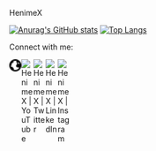 HenimeX

[![Anurag's GitHub stats](https://github-readme-stats.vercel.app/api?username=henimex&show_icons=true&theme=vision-friendly-dark)](https://github.com/henimex/github-readme-stats)
[![Top Langs](https://github-readme-stats.vercel.app/api/top-langs/?username=henimex&layout=compact)](https://github.com/henimex/github-readme-stats)

Connect with me:

[<img align="left" alt="HenimeX" width="22px" src="https://raw.githubusercontent.com/iconic/open-iconic/master/svg/globe.svg" />][website]
[<img align="left" alt="HenimeX | YouTube" width="22px" src="https://cdn.exclaimer.com/Handbook%20Images/youtube-icon_32x32.png?_ga=2.34110502.681485036.1612621011-846120612.1612621011" />][youtube]
[<img align="left" alt="HenimeX | Twitter" width="22px" src="https://cdn.exclaimer.com/Handbook%20Images/twitter-icon_32x32.png?_ga=2.205414039.681485036.1612621011-846120612.1612621011" />][twitter]
[<img align="left" alt="HenimeX | LinkedIn" width="22px" src="https://cdn.exclaimer.com/Handbook%20Images/linkedin-icon_32x32.png?_ga=2.205414039.681485036.1612621011-846120612.1612621011" />][linkedin]
[<img align="left" alt="HenimeX | Instagram" width="22px" src="https://cdn.exclaimer.com/Handbook%20Images/instagram-icon_32x32.png?_ga=2.34110502.681485036.1612621011-846120612.1612621011" />][instagram]

[instagram]:https://instagram.com/henimex/
[website]:https://github.com/henimex
[youtube]:https://www.youtube.com/user/henimex
[twitter]:https://twitter.com/jhenimex
[linkedin]:https://www.linkedin.com/in/ferhat-oygur-71b2b5ab/?originalSubdomain=tr
